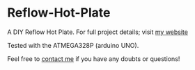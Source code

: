 # Reflow-Hot-Plate
A DIY Reflow Hot Plate. For full project details; visit [my website](https://itskevcc.space/smd-reflow-hot-plate/)

Tested with the ATMEGA328P (arduino UNO).

Feel free to <a href="mailto:contact@itskevcc.space?subject=[Github:%20Thread%20Art]">contact me</a> if you have any doubts or questions!
